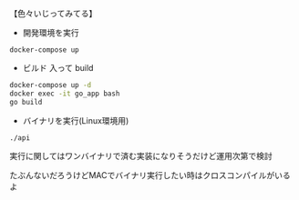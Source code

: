 【色々いじってみてる】

- 開発環境を実行

`docker-compose up`

- ビルド 入って build

``` bash
docker-compose up -d
docker exec -it go_app bash
go build
```

- バイナリを実行(Linux環境用)

`./api`

実行に関してはワンバイナリで済む実装になりそうだけど運用次第で検討

たぶんないだろうけどMACでバイナリ実行したい時はクロスコンパイルがいるよ

